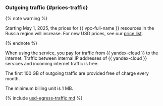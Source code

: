 ### Outgoing traffic {#prices-traffic}



{% note warning %}

Starting May 1, 2025, the prices for {{ vpc-full-name }} resources in the Russia region will increase. For new USD prices, see our [price list](https://yandex.cloud/en/price-list?currency=USD&installationCode=ru&services=dn21qssbrdtcaus362kp).

{% endnote %}


When using the service, you pay for traffic from {{ yandex-cloud }} to the internet. Traffic between internal IP addresses of {{ yandex-cloud }} services and incoming internet traffic is free.

The first 100 GB of outgoing traffic are provided free of charge every month.

The minimum billing unit is 1 MB.




{% include [usd-egress-traffic.md](../_pricing/usd-egress-traffic.md) %}

